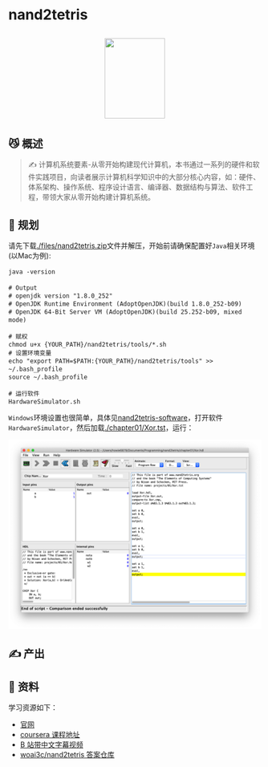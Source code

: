 # nand2tetris 

<h2 align=center>
<img src="https://gitee.com/howie6879/oss/raw/master/uPic/go5PT6.jpg" width='120px' height='160px'>
</h2>

## 😼 概述

> ✍️ 计算机系统要素-从零开始构建现代计算机，本书通过一系列的硬件和软件实践项目，向读者展示计算机科学知识中的大部分核心内容，如：硬件、体系架构、操作系统、程序设计语言、编译器、数据结构与算法、软件工程，带领大家从零开始构建计算机系统。

## 🎯 规划

请先下载[./files/nand2tetris.zip](./files/nand2tetris.zip)文件并解压，开始前请确保配置好`Java`相关环境(以Mac为例):

```shell
java -version

# Output
# openjdk version "1.8.0_252"
# OpenJDK Runtime Environment (AdoptOpenJDK)(build 1.8.0_252-b09)
# OpenJDK 64-Bit Server VM (AdoptOpenJDK)(build 25.252-b09, mixed mode)

# 赋权
chmod u+x {YOUR_PATH}/nand2tetris/tools/*.sh
# 设置环境变量
echo "export PATH=$PATH:{YOUR_PATH}/nand2tetris/tools" >> ~/.bash_profile
source ~/.bash_profile

# 运行软件
HardwareSimulator.sh
```

`Windows`环境设置也很简单，具体见[nand2tetris-software](https://www.nand2tetris.org/software)，打开软件`HardwareSimulator`，然后加载[./chapter01/Xor.tst](Xor.tst)，运行：

![Xor_demo](.files/images/Xor_demo.png)

## ✍️ 产出

##  👀 资料

学习资源如下：
- [官网](https://www.nand2tetris.org/)
- [coursera 课程地址](https://www.coursera.org/learn/build-a-computer/home/welcome)
- [B 站带中文字幕视频](https://www.bilibili.com/video/BV1KJ411s7QJ?p=1)
- [woai3c/nand2tetris 答案仓库](https://github.com/woai3c/nand2tetris)
